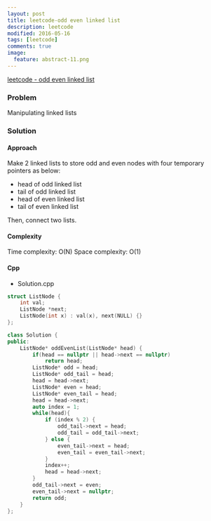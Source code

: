 ```yaml
---
layout: post
title: leetcode-odd even linked list
description: leetcode
modified: 2016-05-16
tags: [leetcode]
comments: true
image:
  feature: abstract-11.png
---
```

[leetcode - odd even linked list](https://leetcode.com/problems/odd-even-linked-list/)

### Problem

Manipulating linked lists

### Solution 

#### Approach

Make 2 linked lists to store odd and even nodes with four temporary pointers as below:

- head of odd linked list
- tail of odd linked list
- head of even linked list
- tail of even linked list

Then, connect two lists. 

#### Complexity

Time complexity: O(N) 
Space complexity: O(1)

#### Cpp

- Solution.cpp

```cpp
struct ListNode {
    int val;
    ListNode *next;
    ListNode(int x) : val(x), next(NULL) {}
};

class Solution {
public:
    ListNode* oddEvenList(ListNode* head) {
        if(head == nullptr || head->next == nullptr)
            return head;
        ListNode* odd = head;
        ListNode* odd_tail = head;
        head = head->next;
        ListNode* even = head;
        ListNode* even_tail = head;
        head = head->next;
        auto index = 1;
        while(head){
            if (index % 2) {
                odd_tail->next = head;
                odd_tail = odd_tail->next;
            } else {
                even_tail->next = head;
                even_tail = even_tail->next;
            } 
            index++;
            head = head->next;
        }
        odd_tail->next = even;
        even_tail->next = nullptr;
        return odd;
    }
};
```
